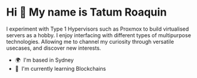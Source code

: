 Hi 👋 My name is Tatum Roaquin
==============================

I experiment with Type 1 Hypervisors such as Proxmox to build virtualised servers as a hobby. I enjoy interfacing with different types of multipurpose technologies. Allowing me to channel my curiosity through versatile usecases, and discover new interests.

* 🌍  I'm based in Sydney
* 🧠  I'm currently learning Blockchains
